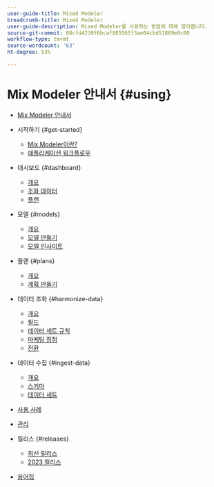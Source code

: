 ```yaml
---
user-guide-title: Mixed Modeler
breadcrumb-title: Mixed Modeler
user-guide-description: Mixed Modeler를 사용하는 방법에 대해 알아봅니다.
source-git-commit: 08cfd4239f6bcaf885565f3ae04cbd51869e8c00
workflow-type: tm+mt
source-wordcount: '63'
ht-degree: 53%

---
```



# Mix Modeler 안내서 {#using}

+ [Mix Modeler 안내서](overview.md)

+ 시작하기 {#get-started}
   + [Mix Modeler이란?](get-started/about.md)
   + [애플리케이션 워크플로우](get-started/workflow.md)

+ 대시보드 {#dashboard}
   + [개요](dashboard/overview.md)
   + [조화 데이터](dashboard/harmonized-data.md)
   + [플랜](dashboard/plans.md)

+ 모델 {#models}
   + [개요](models/overview.md)
   + [모델 만들기](models/create.md)
   + [모델 인사이트](models/insights.md)

+ 플랜 {#plans}
   + [개요](plans/overview.md)
   + [계획 만들기](plans/create.md)

+ 데이터 조화 {#harmonize-data}
   + [개요](harmonize-data/overview.md)
   + [필드](harmonize-data/fields.md)
   + [데이터 세트 규칙](harmonize-data/dataset-rules.md)
   + [마케팅 접점](harmonize-data/marketing-touchpoints.md)
   + [전환](harmonize-data/conversions.md)

+ 데이터 수집 {#ingest-data}
   + [개요](ingest-data/overview.md)
   + [스키마](ingest-data/schemas.md)
   + [데이터 세트](ingest-data/datasets.md)

+ [사용 사례](use-cases.md)

+ [관리](administration.md)

+ 릴리스 {#releases}
   + [최신 릴리스](releases/latest.md)
   + [2023 릴리스](releases/2023.md)

+ [용어집](glossary.md)


